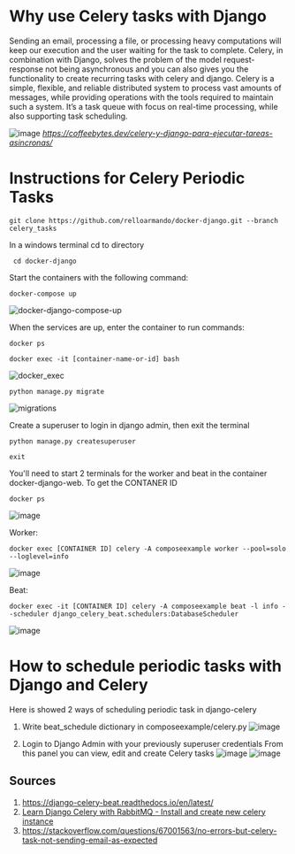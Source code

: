 # Why use Celery tasks with Django
Sending an email, processing a file, or processing heavy computations will keep our execution and the user waiting for the task to complete. Celery, in combination with Django, solves the problem of the model request-response not being asynchronous and you can also gives you the functionality to create recurring tasks with celery and django. Celery is a simple, flexible, and reliable distributed system to process vast amounts of messages, while providing operations with the tools required to maintain such a system. It’s a task queue with focus on real-time processing, while also supporting task scheduling.

![image](https://user-images.githubusercontent.com/92693998/181683394-ee40b718-0841-4ca5-9f56-c8db75c4552e.png)
_https://coffeebytes.dev/celery-y-django-para-ejecutar-tareas-asincronas/_


# Instructions for Celery Periodic Tasks
``` console
git clone https://github.com/relloarmando/docker-django.git --branch celery_tasks
 ```

In a windows terminal cd to directory
``` console
 cd docker-django
 ```
 
Start the containers with the following command:
``` console
docker-compose up
 ```
![docker-django-compose-up](https://user-images.githubusercontent.com/92693998/181424343-b1f43a2b-4121-46d2-aa3f-ba6badb0ecf6.png)

When the services are up, enter the container to run commands:
``` console
docker ps
 ```

``` console
docker exec -it [container-name-or-id] bash
 ```
 ![docker_exec](https://user-images.githubusercontent.com/92693998/181424915-f801dc59-5b1e-42e2-94db-c9a251f293d7.png)

``` console
python manage.py migrate
 ```
 
![migrations](https://user-images.githubusercontent.com/92693998/181427487-9463d5ab-893d-4a32-9d9e-465c3011ce22.png)


Create a superuser to login in django admin, then exit the terminal
``` console
python manage.py createsuperuser

exit
 ```

You'll need to start 2 terminals for the worker and beat in the container docker-django-web.
To get the CONTANER ID
``` console
docker ps
```
![image](https://user-images.githubusercontent.com/92693998/181682399-04b91fba-e724-4e0f-8419-05dd25ac4c4e.png)

Worker:
``` console
docker exec [CONTAINER ID] celery -A composeexample worker --pool=solo --loglevel=info
 ```
![image](https://user-images.githubusercontent.com/92693998/181682534-9dbe848b-8226-456a-9c27-64d26dc59166.png)


Beat:
``` console
docker exec -it [CONTAINER ID] celery -A composeexample beat -l info --scheduler django_celery_beat.schedulers:DatabaseScheduler
```
![image](https://user-images.githubusercontent.com/92693998/181682649-07e11d48-2258-4f52-9d5d-6e6a1b28cf87.png)

# How to schedule periodic tasks with Django and Celery 
Here is showed 2 ways of scheduling periodic task in django-celery
1. Write beat_schedule dictionary in composeexample/celery.py
![image](https://user-images.githubusercontent.com/92693998/181691288-00497b2b-2ce8-42a8-9ada-a0eed5c04c7a.png)

2. Login to Django Admin with your previously superuser credentials
From this panel you can view, edit and create Celery tasks
![image](https://user-images.githubusercontent.com/92693998/181691804-b16f867c-68d0-4f81-b5e1-f4c9d8d6b387.png)
![image](https://user-images.githubusercontent.com/92693998/181692028-0a2e64bf-03e6-4f2c-ba1c-34d1ad7da19f.png)


 
## Sources 
 1. https://django-celery-beat.readthedocs.io/en/latest/
 2. [Learn Django Celery with RabbitMQ - Install and create new celery instance](https://www.youtube.com/watch?v=fBfzE0yk97k)
 3. https://stackoverflow.com/questions/67001563/no-errors-but-celery-task-not-sending-email-as-expected
 
